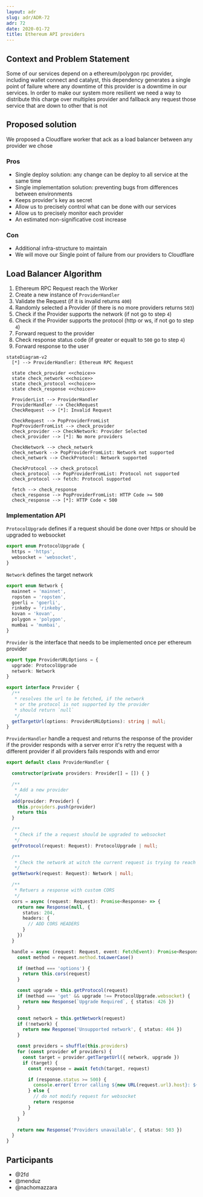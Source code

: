 ```yaml
---
layout: adr
slug: adr/ADR-72
adr: 72
date: 2020-01-72
title: Ethereum API providers
---
```


## Context and Problem Statement

Some of our services depend on a ethereum/polygon rpc provider, including wallet connect and catalyst, this dependency generates a single point of failure where any downtime of this provider is a downtime in our services. In order to make our system more resilient we need a way to distribute this charge over multiples provider and fallback any request those service that are down to other that is not

## Proposed solution

We proposed a Cloudflare worker that ack as a load balancer between any provider we chose

### Pros

- Single deploy solution: any change can be deploy to all service at the same time
- Single implementation solution: preventing bugs from differences between environments
- Keeps provider's key as secret
- Allow us to precisely control what can be done with our services
- Allow us to precisely monitor each provider
- An estimated non-significative cost increase

### Con

- Additional infra-structure to maintain
- We will move our Single point of failure from our providers to Cloudflare

## Load Balancer Algorithm

1. Ethereum RPC Request reach the Worker
2. Create a new instance of `ProviderHandler`
3. Validate the Request (if it is invalid returns `400`)
4. Randomly selected a Provider (if there is no more providers returns `503`)
5. Check if the Provider supports the network (if not go to step `4`)
6. Check if the Provider supports the protocol (http or ws, if not go to step `4`)
7. Forward request to the provider
8. Check response status code (if greater or equalt to `500` go to step `4`)
9. Forward response to the user

```mermaid
stateDiagram-v2
  [*] --> ProviderHandler: Ethereum RPC Request

  state check_provider <<choice>>
  state check_network <<choice>>
  state check_protocol <<choice>>
  state check_response <<choice>>

  ProviderList --> ProviderHandler
  ProviderHandler --> CheckRequest
  CheckRequest --> [*]: Invalid Request

  CheckRequest --> PopProviderFromList
  PopProviderFromList --> check_provider
  check_provider --> CheckNetwork: Provider Selected
  check_provider --> [*]: No more providers

  CheckNetwork --> check_network
  check_network --> PopProviderFromList: Network not supported
  check_network --> CheckProtocol: Network supported

  CheckProtocol --> check_protocol
  check_protocol --> PopProviderFromList: Protocol not supported
  check_protocol --> fetch: Protocol supported

  fetch --> check_response
  check_response --> PopProviderFromList: HTTP Code >= 500
  check_response --> [*]: HTTP Code < 500
```

### Implementation API

`ProtocolUpgrade` defines if a request should be done over https or should be upgraded to websocket

```ts
export enum ProtocolUpgrade {
  https = 'https',
  websocket = 'websocket',
}
```

`Network` defines the target network

```ts
export enum Network {
  mainnet = 'mainnet',
  ropsten = 'ropsten',
  goerli = 'goerli',
  rinkeby = 'rinkeby',
  kovan = 'kovan',
  polygon = 'polygon',
  mumbai = 'mumbai',
}
```

`Provider` is the interface that needs to be implemented once per ethereum provider

```ts
export type ProviderURLOptions = {
  upgrade: ProtocolUpgrade
  network: Network
}

export interface Provider {
  /**
   * resolves the url to be fetched, if the network
   * or the protocol is not supported by the provider
   * should return `null`
   */
  getTargetUrl(options: ProviderURLOptions): string | null;
}
```

`ProviderHandler` handle a request and returns the response of the provider if the provider responds with a server error it's retry the request with a different provider if all providers fails responds with and error

```ts
export default class ProviderHandler {

  constructor(private providers: Provider[] = []) { }

  /**
   * Add a new provider
   */
  add(provider: Provider) {
    this.providers.push(provider)
    return this
  }

  /**
   * Check if the a request should be upgraded to websocket
   */
  getProtocol(request: Request): ProtocolUpgrade | null;

  /**
   * Check the network at witch the current request is trying to reach
   */
  getNetwork(request: Request): Network | null;

  /**
   * Retuers a response with custom CORS
   */
  cors = async (request: Request): Promise<Response> => {
    return new Response(null, {
      status: 204,
      headers: {
        // ADD CORS HEADERS
      }
    })
  }

  handle = async (request: Request, event: FetchEvent): Promise<Response> => {
    const method = request.method.toLowerCase()

    if (method === 'options') {
      return this.cors(request)
    }

    const upgrade = this.getProtocol(request)
    if (method === 'get' && upgrade !== ProtocolUpgrade.websocket) {
      return new Response(`Upgrade Required`, { status: 426 })
    }

    const network = this.getNetwork(request)
    if (!network) {
      return new Response('Unsupported network', { status: 404 })
    }

    const providers = shuffle(this.providers)
    for (const provider of providers) {
      const target = provider.getTargetUrl({ network, upgrade })
      if (target) {
        const response = await fetch(target, request)

        if (response.status >= 500) {
          console.error(`Error calling ${new URL(request.url).host}: ${response.status} ${response.statusText}`)
        } else {
          // do not modify request for websocket
          return response
        }
      }
    }

    return new Response('Providers unavailable', { status: 503 })
  }
}
```

## Participants

- @2fd
- @menduz
- @nachomazzara
